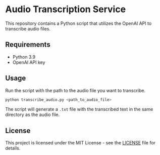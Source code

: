 # Audio Transcription Service

This repository contains a Python script that utilizes the OpenAI API to transcribe audio files.

## Requirements

- Python 3.9
- OpenAI API key


## Usage

Run the script with the path to the audio file you want to transcribe.

```bash
python transcribe_audio.py <path_to_audio_file>
```

The script will generate a `.txt` file with the transcribed text in the same directory as the audio file.

## License

This project is licensed under the MIT License - see the [LICENSE](LICENSE) file for details.
